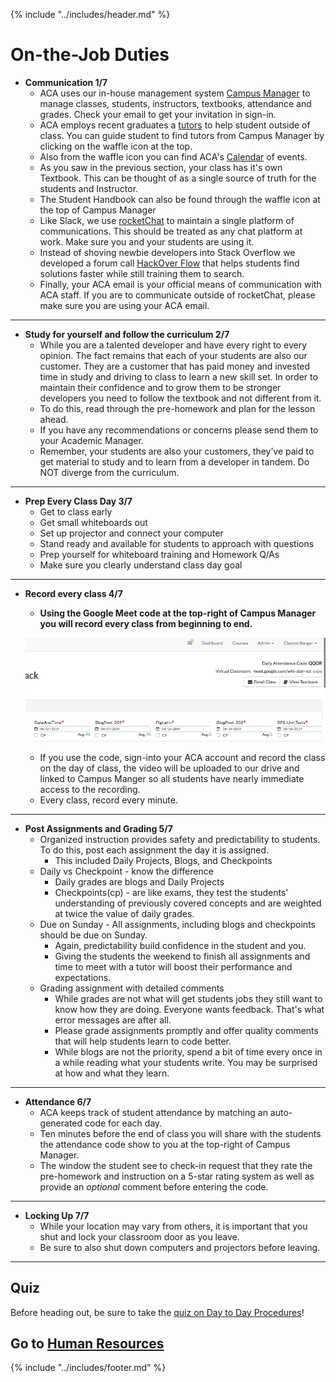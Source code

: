 {% include "../includes/header.md" %}

# On-the-Job Duties

* **Communication 1/7**
  * ACA uses our in-house management system [Campus Manager](https://campus.austincodingacademy.com/#users/5b43b1b15ca8d30014dddfa9) to manage classes, students, instructors, textbooks, attendance and grades. Check your email to get your invitation in sign-in.
  * ACA employs recent graduates a [tutors](https://austincodingacademy.com/tutors/) to help student outside of class. You can guide student to find tutors from Campus Manager by clicking on the waffle icon at the top.
  * Also from the waffle icon you can find ACA's [Calendar](https://calendar.austincodingacademy.com/) of events.
  * As you saw in the previous section, your class has it's own Textbook. This can be thought of as a single source of truth for the students and Instructor.
  * The Student Handbook can also be found through the waffle icon at the top of Campus Manager
  * Like Slack, we use [rocketChat](https://chat.austincodingacademy.com/) to maintain a single platform of communications. This should be treated as any chat platform at work. Make sure you and your students are using it.
  * Instead of shoving newbie developers into Stack Overflow we developed a forum call [HackOver Flow](https://austincodingacademy.com/forum/) that helps students find solutions faster while still training them to search.
  * Finally, your ACA email is your official means of communication with ACA staff. If you are to communicate outside of rocketChat, please make sure you are using your ACA email.

******

* **Study for yourself and follow the curriculum 2/7**
  * While you are a talented developer and have every right to every opinion. The fact remains that each of your students are also our customer. They are a customer that has paid money and invested time in study and driving to class to learn a new skill set. In order to maintain their confidence and to grow them to be stronger developers you need to follow the textbook and not different from it.
  * To do this, read through the pre-homework and plan for the lesson ahead.
  * If you have any recommendations or concerns please send them to your Academic Manager.
  * Remember, your students are also your customers, they’ve paid to get material to study and to learn from a developer in tandem. Do NOT diverge from the curriculum.

******

* **Prep Every Class Day 3/7**
    * Get to class early
    * Get small whiteboards out
    * Set up projector and connect your computer
    * Stand ready and available for students to approach with questions
    * Prep yourself for whiteboard training and Homework Q/As
    * Make sure you clearly understand class day goal

******

* **Record every class 4/7**
  * **Using the Google Meet code at the top-right of Campus Manager you will record every class from beginning to end.**

  ![CM-remoteLink](./images/CM-remoteLink.png)

  * If you use the code, sign-into your ACA account and record the class on the day of class, the video will be uploaded to our drive and linked to Campus Manger so all students have nearly immediate access to the recording.
  * Every class, record every minute.

******

* **Post Assignments and Grading 5/7**
  * Organized instruction provides safety and predictability to students. To do this, post each assignment the day it is assigned. 
    * This included Daily Projects, Blogs, and Checkpoints
  * Daily vs Checkpoint - know the difference
    * Daily grades are blogs and Daily Projects
    * Checkpoints(cp) - are like exams, they test the students' understanding of previously covered concepts and are weighted at twice the value of daily grades.
  * Due on Sunday -  All assignments, including blogs and checkpoints should be due on Sunday.
    * Again, predictability build confidence in the student and you.
    * Giving the students the weekend to finish all assignments and time to meet with a tutor will boost their performance and expectations.
  * Grading assignment with detailed comments
    * While grades are not what will get students jobs they still want to know how they are doing. Everyone wants feedback. That's what error messages are after all.
    * Please grade assignments promptly and offer quality comments that will help students learn to code better.  
    * While blogs are not the priority, spend a bit of time every once in a while reading what your students write. You may be surprised at how and what they learn.

******

* **Attendance 6/7**
  * ACA keeps track of student attendance by matching an auto-generated code for each day.
  * Ten minutes before the end of class you will share with the students the attendance code show to you at the top-right of Campus Manager.
  * The window the student see to check-in request that they rate the pre-homework and instruction on a 5-star rating system as well as provide an *optional* comment before entering the code.

******

* **Locking Up 7/7**
  * While your location may vary from others, it is important that you shut and lock your classroom door as you leave.
  * Be sure to also shut down computers and projectors before leaving.

******

## Quiz

Before heading out, be sure to take the [quiz on Day to Day Procedures](https://docs.google.com/forms/d/e/1FAIpQLSfYmvAgiRy2_Oovi-kOq7Sq1DwSF4qd2ZEqmhNvApdeo9Qpew/viewform?usp=sf_link)!

## Go to [Human Resources](humanResources.md)

{% include "../includes/footer.md" %}
